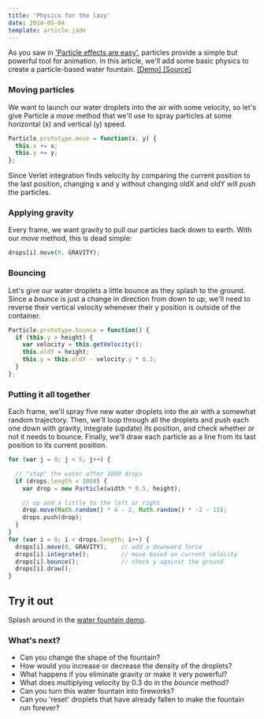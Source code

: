 ```yaml
---
title: 'Physics for the lazy'
date: 2014-05-04
template: article.jade
---
```


As you saw in ['Particle effects are easy'](/particle-effects-are-easy/),
particles provide a simple but powerful tool for animation.
In this article, we'll add some basic physics to create
a particle-based water fountain.
[ [Demo] ](http://demos.playfuljs.com/particles2)
[ [Source] ](https://github.com/hunterloftis/playfuljs-demos/blob/gh-pages/particles2/index.html)

### Moving particles

We want to launch our water droplets into the air with some velocity,
so let's give Particle a *move* method that we'll use to spray particles
at some horizontal (x) and vertical (y) speed.

```js
Particle.prototype.move = function(x, y) {
  this.x += x;
  this.y += y;
};
```

Since Verlet integration finds velocity by comparing the current
position to the last position, changing x and y without changing oldX and oldY will *push*
the particles.

### Applying gravity

Every frame, we want gravity to pull our particles back down to earth.
With our *move* method, this is dead simple:

```js
drops[i].move(0, GRAVITY);
```

### Bouncing

Let's give our water droplets a little bounce as they splash to the ground.
Since a *bounce* is just a change in direction from down to up,
we'll need to reverse their vertical velocity whenever their y position
is outside of the container.

```js
Particle.prototype.bounce = function() {
  if (this.y > height) {
    var velocity = this.getVelocity();
    this.oldY = height;
    this.y = this.oldY - velocity.y * 0.3;
  }
};
```

### Putting it all together

Each frame, we'll spray five new water droplets into the air with
a somewhat random trajectory. Then, we'll loop through
all the droplets and push each one down with gravity, integrate (update) its position,
and check whether or not it needs to bounce.
Finally, we'll draw each particle as a line from its last position to its current position.

```js
for (var j = 0; j < 5; j++) {

  // "stop" the water after 1000 drops
  if (drops.length < 1000) {
    var drop = new Particle(width * 0.5, height);

    // up and a little to the left or right
    drop.move(Math.random() * 4 - 2, Math.random() * -2 - 15);
    drops.push(drop);
  }
}
for (var i = 0; i < drops.length; i++) {
  drops[i].move(0, GRAVITY);    // add a downward force
  drops[i].integrate();         // move based on current velocity
  drops[i].bounce();            // check y against the ground
  drops[i].draw();
}
```

## Try it out

Splash around in the [water fountain demo](http://demos.playfuljs.com/particles2).

### What's next?

- Can you change the shape of the fountain?
- How would you increase or decrease the density of the droplets?
- What happens if you eliminate gravity or make it very powerful?
- What does multiplying velocity by 0.3 do in the *bounce* method?
- Can you turn this water fountain into fireworks?
- Can you 'reset' droplets that have already fallen to make the fountain run forever?
